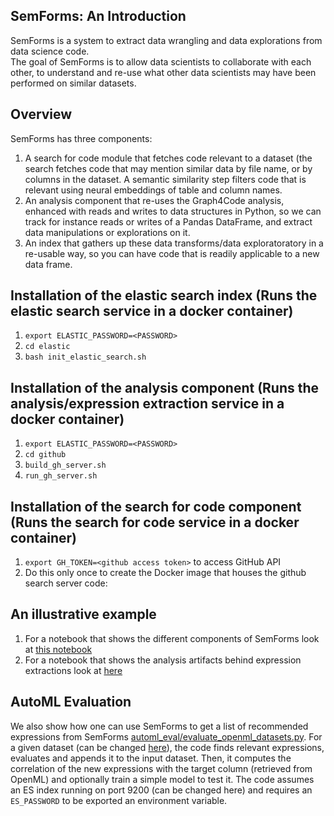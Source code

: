 ## SemForms: An Introduction
SemForms is a system to extract data wrangling and data explorations from data science code.  
The goal of SemForms is to allow data scientists to collaborate with each other, to understand and 
re-use what other data scientists may have been performed on similar datasets.  

## Overview
SemForms has three components:
1.  A search for code module that fetches code relevant to a dataset (the search fetches code that may mention similar data by file name, or by columns in the dataset.  A semantic similarity step filters code that is relevant using neural embeddings of table and column names.
2.  An analysis component that re-uses the Graph4Code analysis, enhanced with reads and writes to data structures in Python, so we can track for instance reads or writes of a Pandas DataFrame, and extract data manipulations or explorations on it.
3.  An index that gathers up these data transforms/data exploratoratory in a re-usable way, so you can have code that is readily applicable to a new data frame.

## Installation of the elastic search index (Runs the elastic search service in a docker container)
1.  `export ELASTIC_PASSWORD=<PASSWORD>`
2.  `cd elastic`
3.  `bash init_elastic_search.sh`

## Installation of the analysis component (Runs the analysis/expression extraction service in a docker container)
1. `export ELASTIC_PASSWORD=<PASSWORD>`
2. `cd github`
3. `build_gh_server.sh`
4. `run_gh_server.sh`

## Installation of the search for code component (Runs the search for code service in a docker container)
1. `export GH_TOKEN=<github access token>` to access GitHub API
2. Do this only once to create the Docker image that houses the github search server code: 
## An illustrative example
1.  For a notebook that shows the different components of SemForms look at [this notebook](https://github.com/wala/graph4code/blob/master/semForms/ExampleExpressions.ipynb)
2.  For a notebook that shows the analysis artifacts behind expression extractions look at [here](https://github.com/wala/graph4code/blob/master/semForms/ExampleAnalysis.ipynb)

## AutoML Evaluation
We also show how one can use SemForms to get a list of recommended expressions from SemForms [automl_eval/evaluate_openml_datasets.py](https://github.com/wala/graph4code/blob/master/semForms/automl_eval/evaluate_openml_datasets.py). For a given dataset (can be changed [here](https://github.com/wala/graph4code/blob/master/semForms/automl_eval/evaluate_openml_datasets.py#L250)), the code finds relevant expressions, evaluates and appends it to the input dataset. Then, it computes the correlation of the new expressions with the target column (retrieved from OpenML) and optionally train a simple model to test it. The code assumes an ES index running on port 9200 (can be changed here) and requires an `ES_PASSWORD` to be exported an environment variable. 
